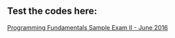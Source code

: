 <h2>Test the codes here:</h2>

<a href="https://judge.softuni.bg/Contests/218/Programming-Fundamentals-Sample-Exam-II-June-2016">Programming Fundamentals Sample Exam II - June 2016</a>